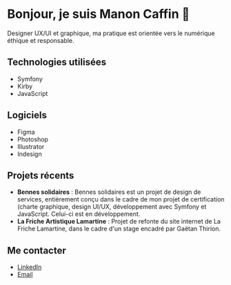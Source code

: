 # Bonjour, je suis Manon Caffin 👋

Designer UX/UI et graphique, ma pratique est orientée vers le numérique éthique et responsable.

## Technologies utilisées
- Symfony
- Kirby
- JavaScript

## Logiciels
- Figma
- Photoshop
- Illustrator
- Indesign

## Projets récents
- **Bennes solidaires** : Bennes solidaires est un projet de design de services, entièrement conçu dans le cadre de mon projet de certification (charte graphique, design UI/UX, développement avec Symfony et JavaScript. Celui-ci est en développement.
- **La Friche Artistique Lamartine** : Projet de refonte du site internet de La Friche Lamartine, dans le cadre d'un stage encadré par Gaëtan Thirion.

## Me contacter
- [LinkedIn](https://www.linkedin.com/in/manoncaffin)
- [Email](manon.caffin@protonmail.com)
